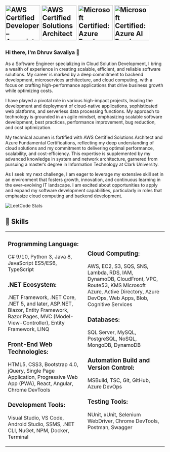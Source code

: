 <a href="https://www.credly.com/badges/860cc576-1420-48ac-b628-bbb5d22d5f42" target="_blank" title="Badge AWS Certified Developer – Associate" alt="AWS Certified Developer – Associate"><img src="https://images.credly.com/size/680x680/images/b9feab85-1a43-4f6c-99a5-631b88d5461b/image.png" alt="AWS Certified Developer – Associate" width="110px"  style="max-width:110px;"></a>
<a href="https://www.credly.com/badges/7aa8cd4c-3b92-4f02-98df-488f1ef74b6f" target="_blank" title="Badge AWS Certified Solutions Architect – Associate" alt="AWS Certified Solutions Architect – Associate"><img src="https://images.credly.com/size/680x680/images/0e284c3f-5164-4b21-8660-0d84737941bc/image.png" alt="AWS Certified Solutions Architect – Associate" width="110px"  style="max-width:110px;"></a>
<a href="https://www.credly.com/earner/earned/badge/32063e9e-bf1f-465d-b368-8fdf7999b99a" target="_blank" title="Badge Microsoft Certified: Azure Fundamentals" alt="Microsoft Certified: Azure Fundamentals"><img src="https://images.credly.com/size/680x680/images/be8fcaeb-c769-4858-b567-ffaaa73ce8cf/image.png" alt="Microsoft Certified: Azure Fundamentals" width="110px"  style="max-width:110px;"></a>
<a href="https://www.credly.com/earner/earned/badge/78dfb7b9-11f8-498f-acc6-20cac67404c1" target="_blank" title="Badge Microsoft Certified: Azure AI Fundamentals" alt="AWS Certified Solutions Architect – Associate"><img src="https://images.credly.com/size/680x680/images/4136ced8-75d5-4afb-8677-40b6236e2672/azure-ai-fundamentals-600x600.png" alt="Microsoft Certified: Azure AI Fundamentals" width="110px"  style="max-width:110px;"></a>
---

### Hi there, I'm Dhruv Savaliya 👋

As a Software Engineer specializing in Cloud Solution Development, I bring a wealth of experience in creating scalable, efficient, and reliable software solutions. My career is marked by a deep commitment to backend development, microservices architecture, and cloud computing, with a focus on crafting high-performance applications that drive business growth while optimizing costs.

I have played a pivotal role in various high-impact projects, leading the development and deployment of cloud-native applications, sophisticated web platforms, and serverless data processing functions. My approach to technology is grounded in an agile mindset, emphasizing scalable software development, best practices, performance improvement, bug reduction, and cost optimization.

My technical acumen is fortified with AWS Certified Solutions Architect and Azure Fundamental Certifications, reflecting my deep understanding of cloud solutions and my commitment to delivering optimal performance, scalability, and cost-efficiency. This expertise is supplemented by my advanced knowledge in system and network architecture, garnered from pursuing a master’s degree in Information Technology at Clark University.

As I seek my next challenge, I am eager to leverage my extensive skill set in an environment that fosters growth, innovation, and continuous learning in the ever-evolving IT landscape. I am excited about opportunities to apply and expand my software development capabilities, particularly in roles that emphasize cloud computing and backend development.

![LeetCode Stats](https://leetcard.jacoblin.cool/dhruv_savaliya?theme=light&font=Source%20Sans%20Pro&ext=heatmap)




## 🌱 Skills
<table>
<tr>
<td>

### Programming Language: 
C# 9/10, Python 3, Java 8, JavaScript ES5/ES6, TypeScript

### .NET Ecosystem:
.NET Framework, .NET Core, .NET 5, and later, ASP.NET, Blazor, Entity Framework, Razor Pages, MVC (Model-View-Controller), Entity Framework, LINQ

### Front-End Web Technologies:
HTML5, CSS3, Bootstrap 4.0, jQuery, Single Page Application, Progressive Web App (PWA), React, Angular, Chrome DevTools

### Development Tools:
Visual Studio, VS Code, Android Studio, SSMS, .NET CLI, NuGet, NPM, Docker, Terminal

</td>
<td>

### Cloud Computing:
AWS, EC2, S3, SQS, SNS, Lambda, RDS, IAM, DynamoDB, CloudFront, VPC, Route53, KMS
Microsoft Azure, Active Directory, Azure DevOps, Web Apps, Blob, Cognitive Services

### Databases:
SQL Server, MySQL, PostgreSQL, NoSQL, MongoDB, DynamoDB

### Automation Build and Version Control:
MSBuild, TSC, Git, GitHub, Azure DevOps

### Testing Tools:
NUnit, xUnit, Selenium WebDriver, Chrome DevTools, Postman, Swagger

</td>
</tr>
</table>



<!--
**DhruvSavaliya94/DhruvSavaliya94** is a ✨ _special_ ✨ repository because its `README.md` (this file) appears on your GitHub profile.

Here are some ideas to get you started:

- 🔭 I’m currently working on ...
- 🌱 I’m currently learning ...
- 👯 I’m looking to collaborate on ...
- 🤔 I’m looking for help with ...
- 💬 Ask me about ...
- 📫 How to reach me: ...
- 😄 Pronouns: ...
- ⚡ Fun fact: ...
-->
